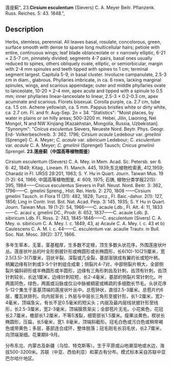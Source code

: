莲座蓟",
23.**Cirsium esculentum** (Sievers) C. A. Meyer Beitr. Pflanzenk. Russ. Reiches. 5: 43. 1848.",

## Description
Herbs, stemless, perennial. All leaves basal, rosulate, concolorous, green, surface smooth with dense to sparse long multicellular hairs; petiole with entire, continuous wings; leaf blade oblanceolate or ± narrowly elliptic, 6-21 × 2.5-7 cm, pinnately divided; segments 4-7 pairs, basal ones usually reduced to spines, others obliquely ovate, elliptic, or semiorbicular, margin with 2-4 mm spinules and teeth tipped with spines to 1 cm; terminal segment largest. Capitula 5-9, in basal cluster. Involucre campanulate, 2.5-3 cm in diam., glabrous. Phyllaries imbricate, in ca. 6 rows, lacking marginal spinules, wings, and scarious appendage; outer and middle phyllaries ovate to lanceolate, 10-20 × 2-4 mm, apex acute and tipped with a spinule to 0.5 mm; inner phyllaries linear-lanceolate to linear, 2.5-3 × 0.2-0.3 cm, apex acuminate and scarious. Florets bisexual. Corolla purple, ca. 2.7 cm, tube ca. 1.5 cm. Achene yellowish, ca. 5 mm. Pappus bristles white or dirty white, ca. 2.7 cm. Fl. and fr. Aug-Sep. 2*n* = 34.
  "Statistics": "Moist places, by water in plains or on hilly areas; 500-3200 m. Hebei, Jilin, Liaoning, Nei Mongol, N and NW Xinjiang [Kazakhstan, Mongolia, Russia, Uzbekistan].
  "Synonym": "*Cnicus esculentus* Sievers, Neueste Nord. Beytr. Phys. Geogr. Erd- Volkerbeschreib. 3: 362. 1796; *Cirsium acaule* Ledebour var. *gmelinii* (Sprengel) C. A. Meyer; *C. acaule* var. *sibiricum* Ledebour; *C. esculentum* var. *acaule* C. A. Meyer; *C. gmelinii* (Sprengel) Tausch; *Cnicus gmelinii* Sprengel.
**23.莲座蓟（中国高等植物图鉴）**

Cirsium esculentum (Sievers) C. A. Mey. in Mem. Acad. Sc. Petersb. ser 6. 6: 42, 1849; Kitag., Lineam. Fl. Manch. 445, 1939;东北植物检索表, 412,1959; Charadz in Fl. URSS 28:201, 1963; S. Y. Hu in Quart. Journ. Taiwan Mus. 19 (1-2): 64, 1966; 中国高等植物图鉴, 4: 609, 1975; 石铸, 植物分类学报22(5): 395, 1984——Cnicus esculentus Sievers in Pall. Neust. Nord. Beitr. 3: 362, 1796——C. gmelini Spreng., Hist. Rei. Herb. 2: 270, 1808 ——Cirsium gmelini Tausch. in Flora 11 (31): 482, 1828; Turcz., Fl. Baic.-dahur. 2(1): 127, 1856; Ling in Contr. Inst. Bot. Nat. Acad. Peip. 3: 145, 1935; S. Y Hu in Quart. Journ. Taiwan Mus. 19 (1-2): 54, 1966——C. acaule Ldb., Fl. Alt. 4: 11, 1833——C. acaul γ, gmelini DC., Prodr. 6: 652, 1837——C. acaule Ldb. β. sibiricum Ldb. Fl. Ross. 2: 743, 1845-1846——C. esculentum (Sivers) C. A. Mey. α. sibiricum C. A. Mey. l. c. 1849, 43, a) Acaule C. A. Mey. l. c. 43 et b) Caulescens C. A. M. l. c. 44——C. esculentum var. acaulie Trautv. in Bull. Soc. Nat. Mosc. 39(2): 377, 1866.

多年生草本，无茎，茎基粗厚，生多数不定根，顶生多数头状花序，外围莲座状叶丛。莲座状叶丛的叶全形倒披针形或椭圆形或长椭圆形，长6(10)-10(21)厘米，宽2.5(3.5)-3(7)厘米，羽状半裂、深裂或几全裂，基部渐狭成有翼的长或短叶柄，柄翼边缘有针刺或3-5个针刺组合成束；侧裂片4-7对，中部侧裂片稍大，全部侧裂片偏斜卵形或半椭圆形或半圆形，边缘有三角形刺齿及针刺，齿顶有针刺，齿顶针刺较长，长达1厘米，边缘针刺较短，长2-4毫米，基部的侧裂片常针刺化。叶两面同色，绿色，两面或沿脉或仅沿中脉被稠密或稀疏的多细胞长节毛。头状花序5-12个集生于茎基顶端的莲座状叶丛中。总苞钟状，直径2.5-3厘米。总苞片约6层，覆瓦状排列，向内层渐长；外层与中层长三角形至披针形，长1-2厘米，宽2-4毫米，顶端急尖，有长不足0.5毫米的短尖头；内层及最内层线状披针形至线形，长2.5-3厘米，宽2-3毫米，顶端膜质渐尖；全部苞片无毛。小花紫色，花冠长2.7厘米，檐部长1.2厘米，不等5浅裂，细管部长1.5厘米。瘦果淡黄色，楔状长椭圆形，压扁，长5毫米，宽1. 8毫米，顶端斜截形。冠毛白色或污白色或稍带褐色或带黄色；多层，基部连合成环，整体脱落；冠毛刚毛长羽毛状，长2.7厘米，向顶端渐细。花果期8-9月。

分布东北、内蒙古及新疆（乌恰、特克斯等）。生于平原或山地潮湿地或水边，海拔500-3200米。苏联（中亚、西伯利亚）和蒙古有分布。模式标本采自苏联中亚巴尔哈什地区。
